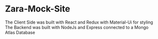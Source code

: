 # Zara-Mock-Site

The Client Side was built with React and Redux with Material-Ui for styling
The Backend was built with NodeJs and Express connected to a Mongo Atlas Database

